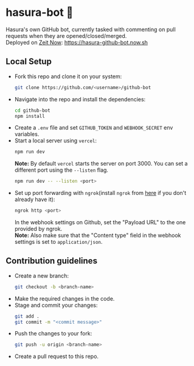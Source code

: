 # hasura-bot :robot:

Hasura's own GitHub bot, currently tasked with commenting on pull requests when they are opened/closed/merged.  
Deployed on [Zeit Now](https://zeit.co/now): https://hasura-github-bot.now.sh

## Local Setup

- Fork this repo and clone it on your system:
  ```bash
  git clone https://github.com/<username>/github-bot
  ```
- Navigate into the repo and install the dependencies:
  ```bash
  cd github-bot
  npm install
  ```
- Create a `.env` file and set `GITHUB_TOKEN` and `WEBHOOK_SECRET` env variables.
- Start a local server using `vercel`:
  ```bash
  npm run dev
  ```
  **Note:** By default `vercel` starts the server on port 3000. You can set a different port using the `--listen` flag.
  ```bash
  npm run dev -- --listen <port>
  ```
- Set up port forwarding with `ngrok`(install `ngrok` from [here](https://ngrok.com/download) if you don't already have it):
  ```bash
  ngrok http <port>
  ```
  In the webhook settings on Github, set the "Payload URL" to the one provided by ngrok.  
  **Note:** Also make sure that the "Content type" field in the webhook settings is set to `application/json`.

## Contribution guidelines
- Create a new branch:
  ```bash
  git checkout -b <branch-name>
  ```
- Make the required changes in the code.
- Stage and commit your changes:
  ```bash
  git add .
  git commit -m "<commit message>"
  ```
- Push the changes to your fork:
  ```bash
  git push -u origin <branch-name>
  ```
- Create a pull request to this repo.
